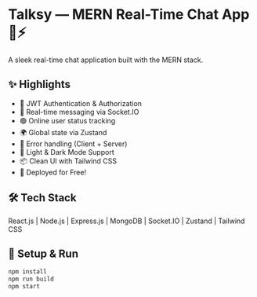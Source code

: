 # Talksy — MERN Real-Time Chat App 💬⚡

A sleek real-time chat application built with the MERN stack.

## ✨ Highlights

- 🔐 JWT Authentication & Authorization  
- 💬 Real-time messaging via Socket.IO  
- 🟢 Online user status tracking  
- 🌍 Global state via Zustand  
- 🚫 Error handling (Client + Server)  
- 🌙 Light & Dark Mode Support  
- 📦 Clean UI with Tailwind CSS  
- 🚀 Deployed for Free!

## 🛠️ Tech Stack

React.js | Node.js | Express.js | MongoDB | Socket.IO | Zustand | Tailwind CSS

## 🔧 Setup & Run

```bash
npm install
npm run build
npm start
